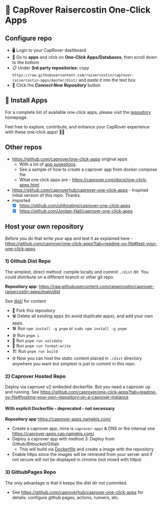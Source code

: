 # 🚀 CapRover Raisercostin One-Click Apps

## Configure repo

- 🖥️ Login to your CapRover dashboard
- 📲 Go to **apps** and click on **One-Click Apps/Databases**, then scroll down to the bottom
- 📋 Under **3rd party repositories:** copy `https://raw.githubusercontent.com/raisercostin/caprover-raisercostin-apps/master/dist/` and paste it into the text box
- 🔄 Click the **_Connect New Repository_** button

## 🚀 Install Apps

For a complete list of available one-click apps, please visit the [repository](https://html-preview.github.io/?url=https://raw.githubusercontent.com/raisercostin/caprover-raisercostin-apps/main/dist/index.html) homepage.

Feel free to explore, contribute, and enhance your CapRover experience with these one-click apps! 🚢✨

## Other repos
- <https://github.com/caprover/one-click-apps> original apps
  - With a lot of [app sugestions](https://github.com/caprover/one-click-apps/issues).
  - See a sample of how to create a caprover app from docker compose file
  - What one click apps are - https://caprover.com/docs/one-click-apps.html
- <https://github.com/caproverhub/caprover-one-click-apps> - Inspired initial version of this repo. Thanks.
- imported
  - [x] <https://github.com/uhlhosting/caprover-one-click-apps>
  - [x] <https://github.com/Jordan-Hall/caprover-one-click-apps>

## Host your own repository

Before you do that write your app and test it as explained here - <https://github.com/caprover/one-click-apps?tab=readme-ov-file#test-your-one-click-apps>

### 1) Github Dist Repo

The simplest, direct method: compile locally and commit `./dist` dir. You could distribute on a different branch or other git repo.

**Repository app**: https://raw.githubusercontent.com/raisercostin/caprover-raisercostin-apps/main/dist

See [dist/](dist/) for content

- 🍴 Fork this repository
- 🗑️ Delete all existing apps (to avoid duplicate apps), and add your own apps.
- 🛠️ Run `npm install -g pnpm` or `sudo npm install -g pnpm`
- ⚙️ Run `pnpm i`
- 🧪 Run `pnpm run validate`
- 📝 Run `pnpm run format:write`
- 🏗️ Run `pnpm run build`
- 🌐 Now you can host the static content placed in `./dist` directory anywhere you want but simplest is just to commit in this repo.

### 2) Caprover Hosted Repo

Deploy via caprover v2 embeded dockerfile. But you need a caprover up and running.
See https://github.com/caprover/one-click-apps?tab=readme-ov-file#hosting-your-own-repository-on-a-caprover-instance

#### With explicit Dockerfile - deprecated - not necessary
**Repository app** https://caprover-apps.namekis.com/

- Create a caprover app, mine is `caprover-apps` & DNS or the internal one https://caprover-apps.cap.namekis.com/
- Deploy a caprover app with method 3: Deploy from Github/Bitbucket/Gitlab
  - This will build via [Dockerfile](Dockerfile) and create a image with the repository
- Enable https since the images will be retrieved from your server and if not secure will not be displayed in chrome (not mixed with https)

### 3) GithubPages Repo

The only advantage is that it keeps the dist dir not commited.
- See <https://github.com/caproverhub/caprover-one-click-apps> for details: configure github pages, actions, runners, etc.
